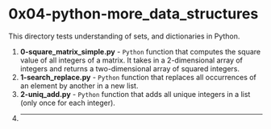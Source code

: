 # 0x04-python-more_data_structures
This directory tests understanding of sets, and dictionaries in Python.
1. **0-square_matrix_simple.py** - `Python` function that computes the square value of all integers of a matrix. It takes in a 2-dimensional array of integers and returns a two-dimensional array of squared integers.
2. **1-search_replace.py** - `Python` function that replaces all occurrences of an element by another in a new list.
3. **2-uniq_add.py** - `Python` function that adds all unique integers in a list (only once for each integer).
4. ****

